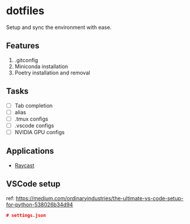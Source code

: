 # dotfiles

Setup and sync the environment with ease.

## Features
1. .gitconfig
2. Miniconda installation
3. Poetry installation and removal

## Tasks
- [ ] Tab completion
- [ ] alias
- [ ] .tmux configs
- [ ] .vscode configs
- [ ] NVIDIA GPU configs

## Applications

- [Raycast](https://www.raycast.com/)


## VSCode setup
ref: https://medium.com/ordinaryindustries/the-ultimate-vs-code-setup-for-python-538026b34d94

```json
# settings.json

```
